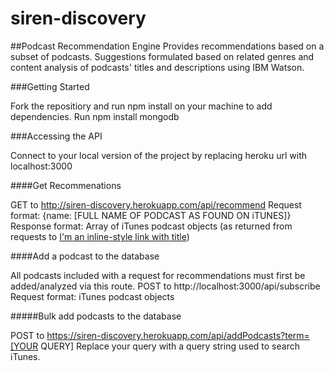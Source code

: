 # siren-discovery
##Podcast Recommendation Engine
Provides recommendations based on a subset of podcasts. Suggestions formulated based on related genres and 
content analysis of podcasts' titles and descriptions using IBM Watson.  


###Getting Started

Fork the repositiory and run npm install on your machine to add dependencies.
Run npm install mongodb


###Accessing the API

Connect to your local version of the project by replacing heroku url with localhost:3000


####Get Recommenations

GET to http://siren-discovery.herokuapp.com/api/recommend
Request format: {name: [FULL NAME OF PODCAST AS FOUND ON iTUNES]}
Response format: Array of iTunes podcast objects (as returned from requests to [I'm an inline-style link with title](https://itunes.apple.com/search "iTunes search"))


####Add a podcast to the database

All podcasts included with a request for recommendations must first be added/analyzed via this route.
POST to http://localhost:3000/api/subscribe
Request format: iTunes podcast objects 


#####Bulk add podcasts to the database

POST to https://siren-discovery.herokuapp.com/api/addPodcasts?term=[YOUR QUERY]
Replace your query with a query string used to search iTunes.



